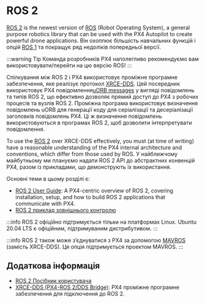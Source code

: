 # ROS 2

[ROS 2](https://docs.ros.org/en/humble/#) is the newest version of [ROS](http://www.ros.org/) (Robot Operating System), a general purpose robotics library that can be used with the PX4 Autopilot to create powerful drone applications. Він охоплює більшість навчальних функцій і опцій [ROS 1](../ros/ros1.md) та покращує ряд недоліків попередньої версії.

:::warning
Tip
Команда розробників PX4 наполегливо рекомендуємо вам використовувати/перейти на цю версію ROS!
:::

Спілкування між ROS 2 і PX4 використовує проміжне програмне забезпечення, яке реалізує протокол [XRCE-DDS](../middleware/uxrce_dds.md). Цей посередник використовує PX4 повідомлення[uORB messages](../msg_docs/README.md) у вигляді повідомлень та типів ROS 2, що ефективно дозволяє прямий доступ до PX4 з робочих процесів та вузлів ROS 2. Проміжна програма використовує визначення повідомлень uORB для генерації коду для серіалізації та десеріалізації заголовків повідомлень PX4. Ці ж визначення повідомлень використовуються в програмах ROS 2, щоб дозволити інтерпретувати повідомлення.

To use the [ROS 2](../ros2/user_guide.md) over XRCE-DDS effectively, you must (at time of writing) have a reasonable understanding of the PX4 internal architecture and conventions, which differ from those used by ROS. У найближчому майбутньому ми плануємо надати ROS 2 API до абстрактних конвенцій PX4, разом із прикладами, що демонструють їх використання.

Основні теми в цьому розділі є:
- [ROS 2 User Guide](../ros2/user_guide.md): A PX4-centric overview of ROS 2, covering installation, setup, and how to build ROS 2 applications that communicate with PX4.
- [ROS 2 приклад зовнішнього контролю](../ros2/offboard_control.md)

:::info
ROS 2 офіційно підтримується тільки на платформах Linux.
Ubuntu 20.04 LTS є офіційним, підтримуваним дистрибутивом.
:::


:::info ROS 2 також може з’єднуватися з PX4 за допомогою [MAVROS](https://github.com/mavlink/mavros/tree/ros2/mavros) (замість XRCE-DDS). Ця опція підтримується проектом MAVROS.
:::


## Додаткова інформація

- [ROS 2 Посібник користувача](../ros2/user_guide.md)
- [XRCE-DDS (PX4-ROS 2/DDS Bridge)](../middleware/uxrce_dds.md): PX4 проміжне програмне забезпечення для підключення до ROS 2.

